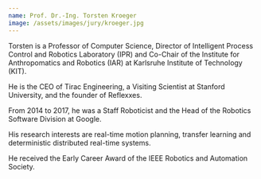 ```yaml
---
name: Prof. Dr.-Ing. Torsten Kroeger
image: /assets/images/jury/kroeger.jpg
---
```

Torsten is a Professor of Computer Science, Director of Intelligent Process Control and Robotics Laboratory (IPR) and Co-Chair of the Institute for Anthropomatics and Robotics (IAR) at Karlsruhe Institute of Technology (KIT).

He is the CEO of Tirac Engineering, a Visiting Scientist at Stanford University, and the founder of Reflexxes.

From 2014 to 2017, he was a Staff Roboticist and the Head of the Robotics Software Division at Google.

His research interests are real-time motion planning, transfer learning and deterministic distributed real-time systems.

He received the Early Career Award of the IEEE Robotics and Automation Society.